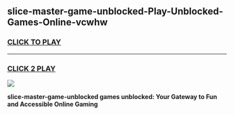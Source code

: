 
## slice-master-game-unblocked-Play-Unblocked-Games-Online-vcwhw
<h3>
<a href="https://premium76.site?title=slice-master-game-unblocked&ref=25A">CLICK TO PLAY</a></h3>
<hr>

<h3>
<a href="https://premium76.site?title=slice-master-game-unblocked&ref=25A">CLICK 2 PLAY</a>
  
</h3>

<a href="https://premium76.site?title=slice-master-game-unblocked&ref=25A"><img src="https://clearcache.store/games.png"></a>


**slice-master-game-unblocked games unblocked: Your Gateway to Fun and Accessible Online Gaming**
